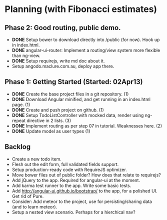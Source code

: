 # Planning (with Fibonacci estimates)

## Phase 2: Good routing, public demo.

* **DONE** Setup bower to download directly into /public (for now). Hook up in index.html.
* **DONE** angular-ui-router: Implement a routing/view system more flexible than ng-view.
* **DONE** Setup requirejs, write md doc about it.
* Setup angodo.maclure.com.au, deploy app there.

## Phase 1: Getting Started (Started: 02Apr13)

* **DONE** Create the base project files in a git repository. (1)
* **DONE** Download Angular minified, and get running in an index.html page. (1)
* **DONE** Create and push project on github. (1)
* **DONE** Setup TodoListController with mocked data, render using ng-repeat directive in 2 lists. (3)
* **DONE** Implement routing as per step 07 in tutorial. Weaknesses here. (2)
* **DONE** Update model as user types (1)

## Backlog

* Create a new todo item.
* Flesh out the edit form, full validated fields support.
* Setup production-ready code with RequireJS optimizer.
* Move bower files out of public folder? How does that relate to requirejs?
* Add jQuery to the app. Required for angular-ui at the moment.
* Add karma test runner to the app. Write some basic tests.
* Add http://angular-ui.github.io/bootstrap/ to the app, for a polished UI. Get rid of Pure.
* Consider: Add meteor to the project, use for persisting/sharing data (and to learn meteor).
* Setup a nested view scenario. Perhaps for a hierchical nav?